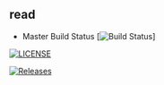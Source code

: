 ## read

- Master Build Status [![Build Status](https://travis-ci.com/MichaelKerr98/sem.svg?branch=master)]

[![LICENSE](https://img.shields.io/github/license/<michaelkerr98>/sem.svg?style=flat-square)](https://github.com/<michaelkerr98>/sem/blob/master/LICENSE)

[![Releases](https://img.shields.io/github/release/<michaelkerr98>/sem/all.svg?style=flat-square)](https://github.com/<michaelkerr98>/sem/releases)